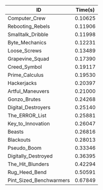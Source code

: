 |ID|Time(s)|
|-|-|
|Computer_Crew|0.10625|
|Rebooting_Rebels|0.11906|
|Smalltalk_Dribble|0.11998|
|Byte_Mechanics|0.12231|
|Loose_Screws|0.13489|
|Grapevine_Squad|0.17390|
|Creed_Symbol|0.19117|
|Prime_Calculus|0.19530|
|Hackerjacks|0.20397|
|Artful_Maneuvers|0.21000|
|Gonzo_Brutes|0.24268|
|Digital_Destroyers|0.25140|
|The_ERROR_List|0.25881|
|Key_to_Innovation|0.26047|
|Beasts|0.26816|
|Blackouts|0.28013|
|Pseudo_Boom|0.33346|
|Digitally_Destroyed|0.36395|
|The_Hit_Blunders|0.42294|
|Rug_Heed_Bend|0.50591|
|Pint_Sized_Benchwarmers|0.67849|
